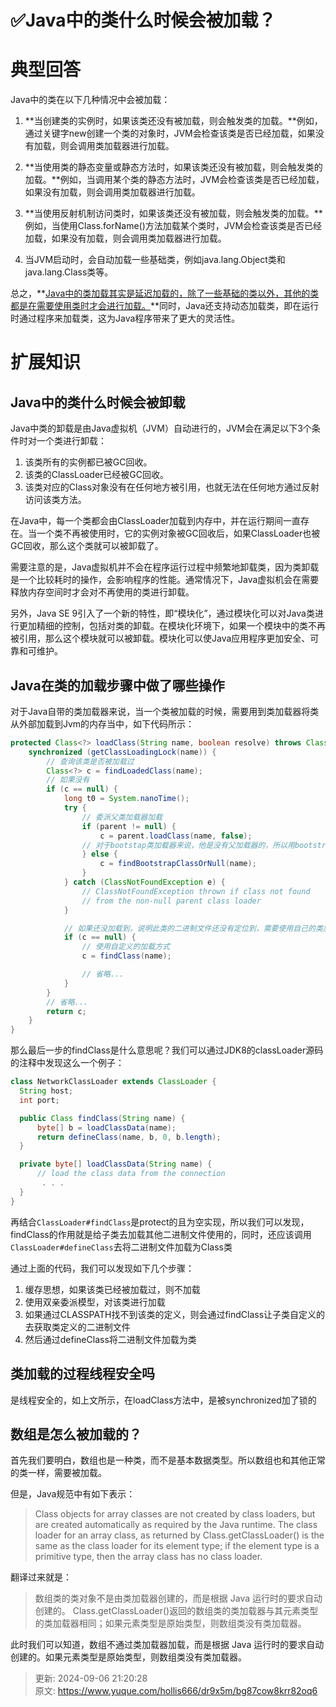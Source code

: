 # ✅Java中的类什么时候会被加载？

# 典型回答


Java中的类在以下几种情况中会被加载：



1. **当创建类的实例时，如果该类还没有被加载，则会触发类的加载。**例如，通过关键字new创建一个类的对象时，JVM会检查该类是否已经加载，如果没有加载，则会调用类加载器进行加载。



2. **当使用类的静态变量或静态方法时，如果该类还没有被加载，则会触发类的加载。**例如，当调用某个类的静态方法时，JVM会检查该类是否已经加载，如果没有加载，则会调用类加载器进行加载。



3. **当使用反射机制访问类时，如果该类还没有被加载，则会触发类的加载。**例如，当使用Class.forName()方法加载某个类时，JVM会检查该类是否已经加载，如果没有加载，则会调用类加载器进行加载。



4. 当JVM启动时，会自动加载一些基础类，例如java.lang.Object类和java.lang.Class类等。



总之，**<u>Java中的类加载其实是延迟加载的，除了一些基础的类以外，其他的类都是在需要使用类时才会进行加载。</u>**同时，Java还支持动态加载类，即在运行时通过程序来加载类，这为Java程序带来了更大的灵活性。



# 扩展知识


## Java中的类什么时候会被卸载


Java中类的卸载是由Java虚拟机（JVM）自动进行的，JVM会在满足以下3个条件时对一个类进行卸载：



1. 该类所有的实例都已被GC回收。
2. 该类的ClassLoader已经被GC回收。
3. <font style="color:rgb(32, 33, 36);">该</font>类对应的Class对象没有在任何地方被引用，也就无法在任何地方通过反射访问该类方法。



在Java中，每一个类都会由ClassLoader加载到内存中，并在运行期间一直存在。当一个类不再被使用时，它的实例对象被GC回收后，如果ClassLoader也被GC回收，那么这个类就可以被卸载了。



需要注意的是，Java虚拟机并不会在程序运行过程中频繁地卸载类，因为类卸载是一个比较耗时的操作，会影响程序的性能。通常情况下，Java虚拟机会在需要释放内存空间时才会对不再使用的类进行卸载。



另外，Java SE 9引入了一个新的特性，即“模块化”，通过模块化可以对Java类进行更加精细的控制，包括对类的卸载。在模块化环境下，如果一个模块中的类不再被引用，那么这个模块就可以被卸载。模块化可以使Java应用程序更加安全、可靠和可维护。

## Java在类的加载步骤中做了哪些操作
对于Java自带的类加载器来说，当一个类被加载的时候，需要用到类加载器将类从外部加载到Jvm的内存当中，如下代码所示：

```java
protected Class<?> loadClass(String name, boolean resolve) throws ClassNotFoundException {
    synchronized (getClassLoadingLock(name)) {
        // 查询该类是否被加载过
        Class<?> c = findLoadedClass(name);
        // 如果没有
        if (c == null) {
            long t0 = System.nanoTime();
            try {
                // 委派父类加载器加载
                if (parent != null) {
                    c = parent.loadClass(name, false);
                // 对于bootstap类加载器来说，他是没有父加载器的，所以用bootstrap加载该类
                } else {
                    c = findBootstrapClassOrNull(name);
                }
            } catch (ClassNotFoundException e) {
                // ClassNotFoundException thrown if class not found
                // from the non-null parent class loader
            }

            // 如果还没加载到，说明此类的二进制文件还没有定位到，需要使用自己的类加载器
            if (c == null) {
                // 使用自定义的加载方式
                c = findClass(name);

                // 省略...
            }
        }
        // 省略...
        return c;
    }
}
```

那么最后一步的findClass是什么意思呢？我们可以通过JDK8的classLoader源码的注释中发现这么一个例子：

```java
class NetworkClassLoader extends ClassLoader {
  String host;
  int port;

  public Class findClass(String name) {
      byte[] b = loadClassData(name);
      return defineClass(name, b, 0, b.length);
  }

  private byte[] loadClassData(String name) {
      // load the class data from the connection
       . . .
  }
}
```

再结合`ClassLoader#findClass`是protect的且为空实现，所以我们可以发现，findClass的作用就是给子类去加载其他二进制文件使用的，同时，还应该调用`ClassLoader#defineClass`去将二进制文件加载为Class类

通过上面的代码，我们可以发现如下几个步骤：

1. 缓存思想，如果该类已经被加载过，则不加载
2. 使用双亲委派模型，对该类进行加载
3. 如果通过CLASSPATH找不到该类的定义，则会通过findClass让子类自定义的去获取类定义的二进制文件
4. 然后通过defineClass将二进制文件加载为类



## 类加载的过程线程安全吗
是线程安全的，如上文所示，在loadClass方法中，是被synchronized加了锁的



## 数组是怎么被加载的？


首先我们要明白，数组也是一种类，而不是基本数据类型。所以数组也和其他正常的类一样，需要被加载。

但是，Java规范中有如下表示：

> Class objects for array classes are not created by class loaders, but are created automatically as required by the Java runtime. The class loader for an array class, as returned by Class.getClassLoader() is the same as the class loader for its element type; if the element type is a primitive type, then the array class has no class loader.
>

翻译过来就是：

> 数组类的类对象不是由类加载器创建的，而是根据 Java 运行时的要求自动创建的。 Class.getClassLoader()返回的数组类的类加载器与其元素类型的类加载器相同；如果元素类型是原始类型，则数组类没有类加载器。
>

此时我们可以知道，数组不通过类加载器加载，而是根据 Java 运行时的要求自动创建的。如果元素类型是原始类型，则数组类没有类加载器。



> 更新: 2024-09-06 21:20:28  
> 原文: <https://www.yuque.com/hollis666/dr9x5m/bg87cow8krr82oq6>
